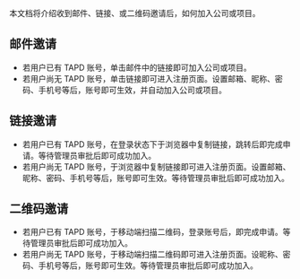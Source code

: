 

本文档将介绍收到邮件、链接、或二维码邀请后，如何加入公司或项目。

## 邮件邀请

- 若用户已有 TAPD 账号，单击邮件中的链接即可加入公司或项目。
- 若用户尚无 TAPD 账号，单击链接即可进入注册页面。设置邮箱、昵称、密码、手机号等后，账号即可生效，并自动加入公司或项目。

 

## 链接邀请

- 若用户已有 TAPD 账号，在登录状态下于浏览器中复制链接，跳转后即完成申请。等待管理员审批后即可成功加入。
- 若用户尚无 TAPD 账号，于浏览器中复制链接即可进入注册页面。设置邮箱、昵称、密码、手机号等后，账号即可生效。等待管理员审批后即可成功加入。

## 二维码邀请

- 若用户已有 TAPD 账号，于移动端扫描二维码，登录账号后，即完成申请。等待管理员审批后即可成功加入。
- 若用户尚无 TAPD 账号，于移动端扫描二维码即可进入注册页面。设昵称、密码、手机号等后，账号即可生效。等待管理员审批后即可成功加入。
 
